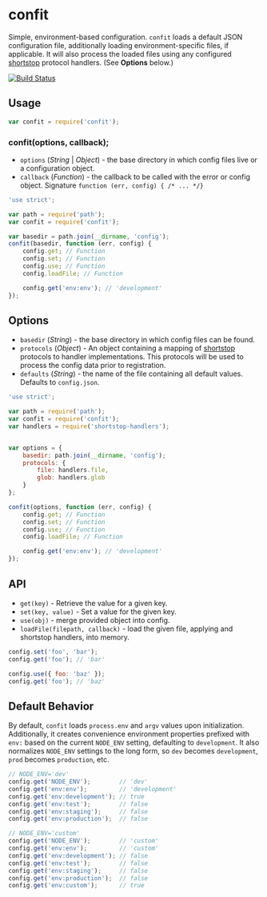 # confit

Simple, environment-based configuration. `confit` loads a default JSON
configuration file, additionally loading environment-specific files, if applicable.
It will also process the loaded files using any configured
[shortstop](https://github.com/paypal/shortstop) protocol handlers.
(See **Options** below.)

[![Build Status](https://travis-ci.org/totherik/confit.png)](https://travis-ci.org/totherik/confit)

## Usage
```javascript
var confit = require('confit');
```

### confit(options, callback);
* `options` (*String* | *Object*) - the base directory in which config files live
or a configuration object.
* `callback` (*Function*) - the callback to be called with the error or config object.
Signature `function (err, config) { /* ... */}`

```javascript
'use strict';

var path = require('path');
var confit = require('confit');

var basedir = path.join(__dirname, 'config');
confit(basedir, function (err, config) {
    config.get; // Function
    config.set; // Function
    config.use; // Function
    config.loadFile; // Function

    config.get('env:env'); // 'development'
});
```

## Options
* `basedir` (*String*) - the base directory in which config files can be found.
* `protocols` (*Object*) - An object containing a mapping of
[shortstop](https://github.com/paypal/shortstop) protocols to handler implementations.
This protocols will be used to process the config data prior to registration.
* `defaults` (*String*) - the name of the file containing all default values.
Defaults to `config.json`.

```javascript
'use strict';

var path = require('path');
var confit = require('confit');
var handlers = require('shortstop-handlers');


var options = {
    basedir: path.join(__dirname, 'config');
    protocols: {
        file: handlers.file,
        glob: handlers.glob
    }
};

confit(options, function (err, config) {
    config.get; // Function
    config.set; // Function
    config.use; // Function
    config.loadFile; // Function

    config.get('env:env'); // 'development'
});
```


## API
* `get(key)` - Retrieve the value for a given key.
* `set(key, value)` - Set a value for the given key.
* `use(obj)` - merge provided object into config.
* `loadFile(filepath, callback)` - load the given file, applying and shortstop handlers, into memory.

```javascript
config.set('foo', 'bar');
config.get('foo'); // 'bar'

config.use({ foo: 'baz' });
config.get('foo'); // 'baz'
```

## Default Behavior
By default, `confit` loads `process.env` and `argv` values upon initialization. Additionally,
it creates convenience environment properties prefixed with `env:` based on the
current `NODE_ENV` setting, defaulting to `development`. It also normalizes
`NODE_ENV` settings to the long form, so `dev` becomes `development`, `prod`
becomes `production`, etc.
```javascript
// NODE_ENV='dev'
config.get('NODE_ENV');        // 'dev'
config.get('env:env');         // 'development'
config.get('env:development'); // true
config.get('env:test');        // false
config.get('env:staging');     // false
config.get('env:production');  // false
```

```javascript
// NODE_ENV='custom'
config.get('NODE_ENV');        // 'custom'
config.get('env:env');         // 'custom'
config.get('env:development'); // false
config.get('env:test');        // false
config.get('env:staging');     // false
config.get('env:production');  // false
config.get('env:custom');      // true
```
